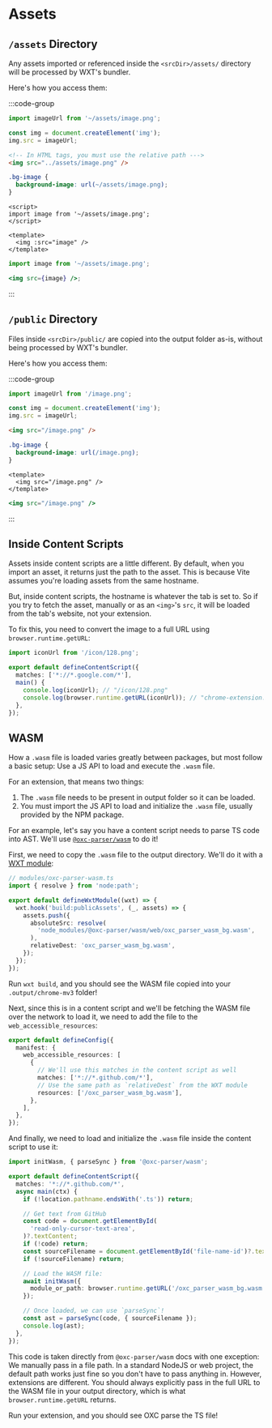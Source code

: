 # Assets

## `/assets` Directory

Any assets imported or referenced inside the `<srcDir>/assets/` directory will be processed by WXT's bundler.

Here's how you access them:

:::code-group

```ts [JS]
import imageUrl from '~/assets/image.png';

const img = document.createElement('img');
img.src = imageUrl;
```

```html [HTML]
<!-- In HTML tags, you must use the relative path --->
<img src="../assets/image.png" />
```

```css [CSS]
.bg-image {
  background-image: url(~/assets/image.png);
}
```

```vue [Vue]
<script>
import image from '~/assets/image.png';
</script>

<template>
  <img :src="image" />
</template>
```

```jsx [JSX]
import image from '~/assets/image.png';

<img src={image} />;
```

:::

## `/public` Directory

Files inside `<srcDir>/public/` are copied into the output folder as-is, without being processed by WXT's bundler.

Here's how you access them:

:::code-group

```ts [JS]
import imageUrl from '/image.png';

const img = document.createElement('img');
img.src = imageUrl;
```

```html [HTML]
<img src="/image.png" />
```

```css [CSS]
.bg-image {
  background-image: url(/image.png);
}
```

```vue [Vue]
<template>
  <img src="/image.png" />
</template>
```

```jsx [JSX]
<img src="/image.png" />
```

:::

## Inside Content Scripts

Assets inside content scripts are a little different. By default, when you import an asset, it returns just the path to the asset. This is because Vite assumes you're loading assets from the same hostname.

But, inside content scripts, the hostname is whatever the tab is set to. So if you try to fetch the asset, manually or as an `<img>`'s `src`, it will be loaded from the tab's website, not your extension.

To fix this, you need to convert the image to a full URL using `browser.runtime.getURL`:

```ts [entrypoints/content.ts]
import iconUrl from '/icon/128.png';

export default defineContentScript({
  matches: ['*://*.google.com/*'],
  main() {
    console.log(iconUrl); // "/icon/128.png"
    console.log(browser.runtime.getURL(iconUrl)); // "chrome-extension://<id>/icon/128.png"
  },
});
```

## WASM

How a `.wasm` file is loaded varies greatly between packages, but most follow a basic setup: Use a JS API to load and execute the `.wasm` file.

For an extension, that means two things:

1. The `.wasm` file needs to be present in output folder so it can be loaded.
2. You must import the JS API to load and initialize the `.wasm` file, usually provided by the NPM package.

For an example, let's say you have a content script needs to parse TS code into AST. We'll use [`@oxc-parser/wasm`](https://www.npmjs.com/package/@oxc-parser/wasm) to do it!

First, we need to copy the `.wasm` file to the output directory. We'll do it with a [WXT module](/guide/essentials/wxt-modules):

```ts
// modules/oxc-parser-wasm.ts
import { resolve } from 'node:path';

export default defineWxtModule((wxt) => {
  wxt.hook('build:publicAssets', (_, assets) => {
    assets.push({
      absoluteSrc: resolve(
        'node_modules/@oxc-parser/wasm/web/oxc_parser_wasm_bg.wasm',
      ),
      relativeDest: 'oxc_parser_wasm_bg.wasm',
    });
  });
});
```

Run `wxt build`, and you should see the WASM file copied into your `.output/chrome-mv3` folder!

Next, since this is in a content script and we'll be fetching the WASM file over the network to load it, we need to add the file to the `web_accessible_resources`:

```ts [wxt.config.ts]
export default defineConfig({
  manifest: {
    web_accessible_resources: [
      {
        // We'll use this matches in the content script as well
        matches: ['*://*.github.com/*'],
        // Use the same path as `relativeDest` from the WXT module
        resources: ['/oxc_parser_wasm_bg.wasm'],
      },
    ],
  },
});
```

And finally, we need to load and initialize the `.wasm` file inside the content script to use it:

```ts [entrypoints/content.ts]
import initWasm, { parseSync } from '@oxc-parser/wasm';

export default defineContentScript({
  matches: '*://*.github.com/*',
  async main(ctx) {
    if (!location.pathname.endsWith('.ts')) return;

    // Get text from GitHub
    const code = document.getElementById(
      'read-only-cursor-text-area',
    )?.textContent;
    if (!code) return;
    const sourceFilename = document.getElementById('file-name-id')?.textContent;
    if (!sourceFilename) return;

    // Load the WASM file:
    await initWasm({
      module_or_path: browser.runtime.getURL('/oxc_parser_wasm_bg.wasm'),
    });

    // Once loaded, we can use `parseSync`!
    const ast = parseSync(code, { sourceFilename });
    console.log(ast);
  },
});
```

This code is taken directly from `@oxc-parser/wasm` docs with one exception: We manually pass in a file path. In a standard NodeJS or web project, the default path works just fine so you don't have to pass anything in. However, extensions are different. You should always explicitly pass in the full URL to the WASM file in your output directory, which is what `browser.runtime.getURL` returns.

Run your extension, and you should see OXC parse the TS file!
